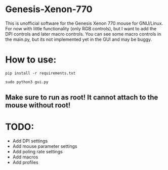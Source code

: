 # Genesis-Xenon-770
This is unofficial software for the Genesis Xenon 770 mouse for GNU/Linux. For now with little functionality (only RGB controls), but I want to add the DPI controls and later macro controls. You can see some macro controls in the main.py, but its not implemented yet in the GUI and may be buggy.

# How to use:
```
pip install -r requirements.txt
```
```
sudo python3 gui.py
```
## Make sure to run as root! It cannot attach to the mouse without root!

# TODO:
- Add DPI settings
- Add mouse parameter settings
- Add poling rate settings
- Add macros
- Add profiles
